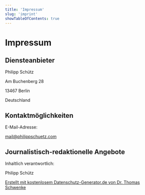 ```yaml
---
title: 'Impressum'
slug: 'imprint'
showTableOfContents: true
---
```


Impressum
=========

Diensteanbieter
---------------

Philipp Schütz

Am Buchenberg 28

13467 Berlin

Deutschland

Kontaktmöglichkeiten
--------------------

E-Mail-Adresse:

[mail@philippschuetz.com](mailto:mail@philippschuetz.com)

Journalistisch-redaktionelle Angebote
-------------------------------------

Inhaltlich verantwortlich:

Philipp Schütz

[Erstellt mit kostenlosem Datenschutz-Generator.de von Dr. Thomas Schwenke](https://datenschutz-generator.de/ "Rechtstext von Dr. Schwenke - für weitere Informationen bitte anklicken.")